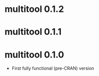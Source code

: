 # multitool 0.1.2

# multitool 0.1.1

# multitool 0.1.0

* First fully functional (pre-CRAN) version
